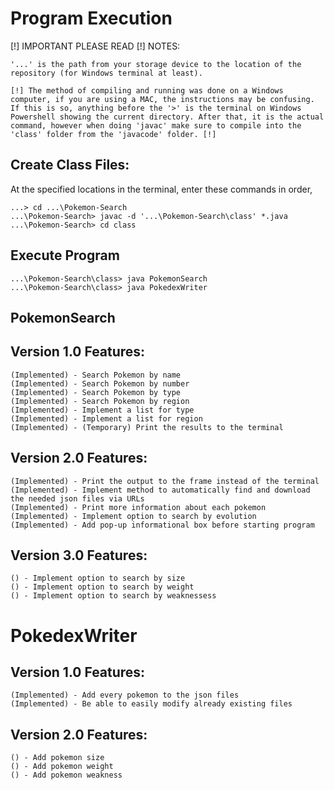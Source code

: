 # Program Execution

[!] IMPORTANT PLEASE READ [!] NOTES: 

	'...' is the path from your storage device to the location of the repository (for Windows terminal at least).

	[!] The method of compiling and running was done on a Windows computer, if you are using a MAC, the instructions may be confusing. If this is so, anything before the '>' is the terminal on Windows Powershell showing the current directory. After that, it is the actual command, however when doing 'javac' make sure to compile into the 'class' folder from the 'javacode' folder. [!]

## Create Class Files:
At the specified locations in the terminal, enter these commands in order,

	...> cd ...\Pokemon-Search
	...\Pokemon-Search> javac -d '...\Pokemon-Search\class' *.java
	...\Pokemon-Search> cd class

## Execute Program

	...\Pokemon-Search\class> java PokemonSearch
  	...\Pokemon-Search\class> java PokedexWriter


## PokemonSearch
  ## Version 1.0 Features:
	(Implemented) - Search Pokemon by name
	(Implemented) - Search Pokemon by number
	(Implemented) - Search Pokemon by type
	(Implemented) - Search Pokemon by region
	(Implemented) - Implement a list for type
	(Implemented) - Implement a list for region
	(Implemented) - (Temporary) Print the results to the terminal

  ## Version 2.0 Features:
	(Implemented) - Print the output to the frame instead of the terminal
	(Implemented) - Implement method to automatically find and download the needed json files via URLs
	(Implemented) - Print more information about each pokemon
	(Implemented) - Implement option to search by evolution
	(Implemented) - Add pop-up informational box before starting program

  ## Version 3.0 Features:
	() - Implement option to search by size
	() - Implement option to search by weight
	() - Implement option to search by weaknessess
    
    
# PokedexWriter
  ## Version 1.0 Features:
	(Implemented) - Add every pokemon to the json files
	(Implemented) - Be able to easily modify already existing files
  ## Version 2.0 Features:
	() - Add pokemon size
	() - Add pokemon weight
	() - Add pokemon weakness
